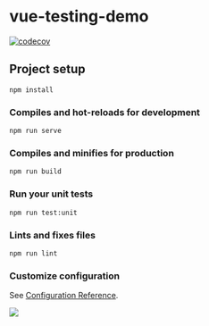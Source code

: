 # vue-testing-demo

[![codecov](https://codecov.io/gh/Xuanhee/jest-CI-CD/branch/master/graph/badge.svg?token=4ZRGO81KAT)](https://codecov.io/gh/Xuanhee/jest-CI-CD)

## Project setup
```
npm install
```


### Compiles and hot-reloads for development
```
npm run serve
```

### Compiles and minifies for production
```
npm run build
```

### Run your unit tests
```
npm run test:unit
```

### Lints and fixes files
```
npm run lint
```

### Customize configuration
See [Configuration Reference](https://cli.vuejs.org/config/).

![](https://s.zceme.cn/fed/cover-v.jpg)

